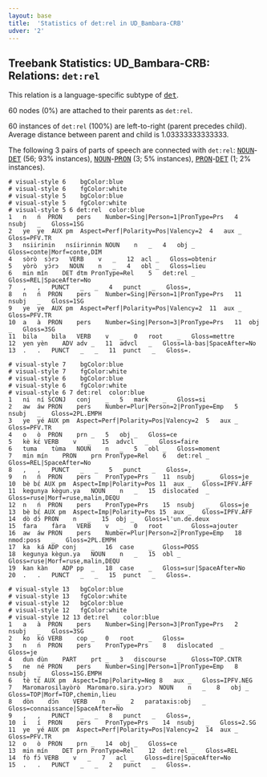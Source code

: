 ```yaml
---
layout: base
title:  'Statistics of det:rel in UD_Bambara-CRB'
udver: '2'
---
```


## Treebank Statistics: UD_Bambara-CRB: Relations: `det:rel`

This relation is a language-specific subtype of <tt><a href="bm_crb-dep-det.html">det</a></tt>.

60 nodes (0%) are attached to their parents as `det:rel`.

60 instances of `det:rel` (100%) are left-to-right (parent precedes child).
Average distance between parent and child is 1.03333333333333.

The following 3 pairs of parts of speech are connected with `det:rel`: <tt><a href="bm_crb-pos-NOUN.html">NOUN</a></tt>-<tt><a href="bm_crb-pos-DET.html">DET</a></tt> (56; 93% instances), <tt><a href="bm_crb-pos-NOUN.html">NOUN</a></tt>-<tt><a href="bm_crb-pos-PRON.html">PRON</a></tt> (3; 5% instances), <tt><a href="bm_crb-pos-PRON.html">PRON</a></tt>-<tt><a href="bm_crb-pos-DET.html">DET</a></tt> (1; 2% instances).


~~~ conllu
# visual-style 6	bgColor:blue
# visual-style 6	fgColor:white
# visual-style 5	bgColor:blue
# visual-style 5	fgColor:white
# visual-style 5 6 det:rel	color:blue
1	n	ń	PRON	pers	Number=Sing|Person=1|PronType=Prs	4	nsubj	_	Gloss=1SG
2	ye	ye	AUX	pm	Aspect=Perf|Polarity=Pos|Valency=2	4	aux	_	Gloss=PFV.TR
3	nsiirinin	nsíirinnin	NOUN	n	_	4	obj	_	Gloss=conte|Morf=conte,DIM
4	sòrò	sɔ̀rɔ	VERB	v	_	12	acl	_	Gloss=obtenir
5	yòrò	yɔ́rɔ	NOUN	n	_	4	obl	_	Gloss=lieu
6	min	mîn	DET	dtm	PronType=Rel	5	det:rel	_	Gloss=REL|SpaceAfter=No
7	,	,	PUNCT	_	_	4	punct	_	Gloss=,
8	n	ń	PRON	pers	Number=Sing|Person=1|PronType=Prs	11	nsubj	_	Gloss=1SG
9	ye	ye	AUX	pm	Aspect=Perf|Polarity=Pos|Valency=2	11	aux	_	Gloss=PFV.TR
10	a	à	PRON	pers	Number=Sing|Person=3|PronType=Prs	11	obj	_	Gloss=3SG
11	bila	bìla	VERB	v	_	0	root	_	Gloss=mettre
12	yen	yèn	ADV	adv	_	11	advcl	_	Gloss=là-bas|SpaceAfter=No
13	.	.	PUNCT	_	_	11	punct	_	Gloss=.

~~~


~~~ conllu
# visual-style 7	bgColor:blue
# visual-style 7	fgColor:white
# visual-style 6	bgColor:blue
# visual-style 6	fgColor:white
# visual-style 6 7 det:rel	color:blue
1	ni	ní	SCONJ	conj	_	5	mark	_	Gloss=si
2	aw	áw	PRON	pers	Number=Plur|Person=2|PronType=Emp	5	nsubj	_	Gloss=2PL.EMPH
3	ye	yé	AUX	pm	Aspect=Perf|Polarity=Pos|Valency=2	5	aux	_	Gloss=PFV.TR
4	o	ò	PRON	prn	_	5	obj	_	Gloss=ce
5	kè	kɛ́	VERB	v	_	15	advcl	_	Gloss=faire
6	tuma	tùma	NOUN	n	_	5	obl	_	Gloss=moment
7	min	mín	PRON	prn	PronType=Rel	6	det:rel	_	Gloss=REL|SpaceAfter=No
8	,	,	PUNCT	_	_	5	punct	_	Gloss=,
9	n	ń	PRON	pers	PronType=Prs	11	nsubj	_	Gloss=je
10	bè	bɛ́	AUX	pm	Aspect=Imp|Polarity=Pos	11	aux	_	Gloss=IPFV.AFF
11	kegunya	kègun.ya	NOUN	n	_	15	dislocated	_	Gloss=ruse|Morf=ruse,malin,DEQU
12	n	ń	PRON	pers	PronType=Prs	15	nsubj	_	Gloss=je
13	bè	bɛ́	AUX	pm	Aspect=Imp|Polarity=Pos	15	aux	_	Gloss=IPFV.AFF
14	dò	dɔ́	PRON	n	_	15	obj	_	Gloss=l'un.de.deux
15	fara	fàra	VERB	v	_	0	root	_	Gloss=ajouter
16	aw	áw	PRON	pers	Number=Plur|Person=2|PronType=Emp	18	nmod:poss	_	Gloss=2PL.EMPH
17	ka	ká	ADP	conj	_	16	case	_	Gloss=POSS
18	kegunya	kègun.ya	NOUN	n	_	15	obl	_	Gloss=ruse|Morf=ruse,malin,DEQU
19	kan	kàn	ADP	pp	_	18	case	_	Gloss=sur|SpaceAfter=No
20	.	.	PUNCT	_	_	15	punct	_	Gloss=.

~~~


~~~ conllu
# visual-style 13	bgColor:blue
# visual-style 13	fgColor:white
# visual-style 12	bgColor:blue
# visual-style 12	fgColor:white
# visual-style 12 13 det:rel	color:blue
1	a	à	PRON	pers	Number=Sing|Person=3|PronType=Prs	2	nsubj	_	Gloss=3SG
2	ko	kó	VERB	cop	_	0	root	_	Gloss=
3	n	ń	PRON	pers	PronType=Prs	8	dislocated	_	Gloss=je
4	dun	dùn	PART	prt	_	3	discourse	_	Gloss=TOP.CNTR
5	ne	né	PRON	pers	Number=Sing|Person=1|PronType=Emp	8	nsubj	_	Gloss=1SG.EMPH
6	tè	tɛ́	AUX	pm	Aspect=Imp|Polarity=Neg	8	aux	_	Gloss=IPFV.NEG
7	Maromarosilayòrò	Maromaro.sira.yɔrɔ	NOUN	n	_	8	obj	_	Gloss=TOP|Morf=TOP,chemin,lieu
8	dòn	dɔ́n	VERB	n	_	2	parataxis:obj	_	Gloss=connaissance|SpaceAfter=No
9	,	,	PUNCT	_	_	8	punct	_	Gloss=,
10	i	í	PRON	pers	PronType=Prs	14	nsubj	_	Gloss=2.SG
11	ye	yé	AUX	pm	Aspect=Perf|Polarity=Pos|Valency=2	14	aux	_	Gloss=PFV.TR
12	o	ò	PRON	prn	_	14	obj	_	Gloss=ce
13	min	mín	DET	prn	PronType=Rel	12	det:rel	_	Gloss=REL
14	fò	fɔ́	VERB	v	_	7	acl	_	Gloss=dire|SpaceAfter=No
15	.	.	PUNCT	_	_	2	punct	_	Gloss=.

~~~


